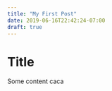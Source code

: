 ```yaml
---
title: "My First Post"
date: 2019-06-16T22:42:24-07:00
draft: true
---
```


# Title

Some content caca